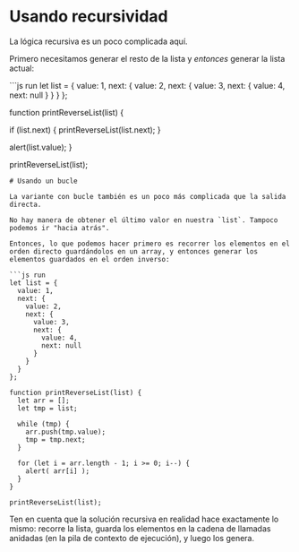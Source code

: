 # Usando recursividad

La lógica recursiva es un poco complicada aquí.

Primero necesitamos generar el resto de la lista y _entonces_ generar la lista actual:

\`\`\`js run let list = { value: 1, next: { value: 2, next: { value: 3, next: { value: 4, next: null } } } };

function printReverseList\(list\) {

if \(list.next\) { printReverseList\(list.next\); }

alert\(list.value\); }

printReverseList\(list\);

```text
# Usando un bucle

La variante con bucle también es un poco más complicada que la salida directa.

No hay manera de obtener el último valor en nuestra `list`. Tampoco podemos ir "hacia atrás".

Entonces, lo que podemos hacer primero es recorrer los elementos en el orden directo guardándolos en un array, y entonces generar los elementos guardados en el orden inverso:

```js run
let list = {
  value: 1,
  next: {
    value: 2,
    next: {
      value: 3,
      next: {
        value: 4,
        next: null
      }
    }
  }
};

function printReverseList(list) {
  let arr = [];
  let tmp = list;

  while (tmp) {
    arr.push(tmp.value);
    tmp = tmp.next;
  }

  for (let i = arr.length - 1; i >= 0; i--) {
    alert( arr[i] );
  }
}

printReverseList(list);
```

Ten en cuenta que la solución recursiva en realidad hace exactamente lo mismo: recorre la lista, guarda los elementos en la cadena de llamadas anidadas \(en la pila de contexto de ejecución\), y luego los genera.

